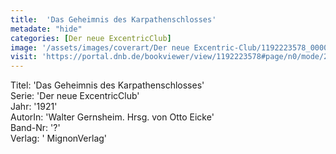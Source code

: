 ```yaml
---
title:  'Das Geheimnis des Karpathenschlosses'
metadate: "hide"
categories: [Der neue ExcentricClub]
image: '/assets/images/coverart/Der neue Excentric-Club/1192223578_00000010.jpg'
visit: 'https://portal.dnb.de/bookviewer/view/1192223578#page/n0/mode/2up'
---
```

Titel: 'Das Geheimnis des Karpathenschlosses' <br>
Serie: 'Der neue ExcentricClub' <br>
Jahr: '1921' <br>
AutorIn: 'Walter Gernsheim. Hrsg. von Otto Eicke' <br>
Band-Nr: '?' <br>
Verlag: ' MignonVerlag'